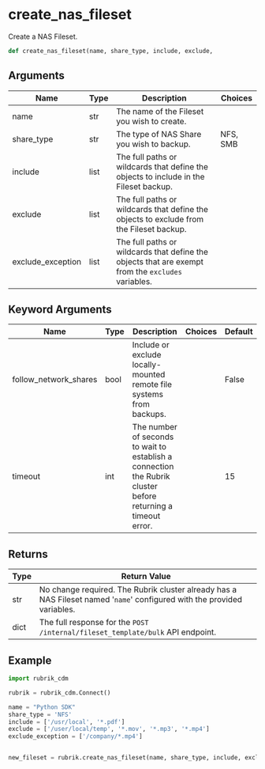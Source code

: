 # create_nas_fileset

Create a NAS Fileset.
```py
def create_nas_fileset(name, share_type, include, exclude,
```

## Arguments
| Name        | Type | Description                                                                 | Choices |
|-------------|------|-----------------------------------------------------------------------------|---------|
| name  | str  | The name of the Fileset you wish to create. |         |
| share_type  | str  | The type of NAS Share you wish to backup.  |    NFS, SMB     |
| include  | list  | The full paths or wildcards that define the objects to include in the Fileset backup. |         |
| exclude  | list  | The full paths or wildcards that define the objects to exclude from the Fileset backup. |         |
| exclude_exception  | list  | The full paths or wildcards that define the objects that are exempt from the `excludes` variables. |         |
## Keyword Arguments
| Name        | Type | Description                                                                 | Choices | Default |
|-------------|------|-----------------------------------------------------------------------------|---------|---------|
| follow_network_shares  | bool  | Include or exclude locally-mounted remote file systems from backups.  |         |    False     |
| timeout  | int  | The number of seconds to wait to establish a connection the Rubrik cluster before returning a timeout error.  |         |    15     |

## Returns
| Type | Return Value                                                                                   |
|------|-----------------------------------------------------------------------------------------------|
| str  | No change required. The Rubrik cluster already has a NAS Fileset named '`name`' configured with the provided variables. |
| dict  | The full response for the `POST /internal/fileset_template/bulk` API endpoint. |
## Example
```py
import rubrik_cdm

rubrik = rubrik_cdm.Connect()

name = "Python SDK"
share_type = 'NFS'
include = ['/usr/local', '*.pdf']
exclude = ['/user/local/temp', '*.mov', '*.mp3', '*.mp4']
exclude_exception = ['/company/*.mp4']


new_fileset = rubrik.create_nas_fileset(name, share_type, include, exclude, exclude_exception)
```